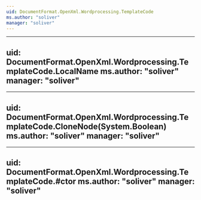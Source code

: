```yaml
---
uid: DocumentFormat.OpenXml.Wordprocessing.TemplateCode
ms.author: "soliver"
manager: "soliver"
---
```


---
uid: DocumentFormat.OpenXml.Wordprocessing.TemplateCode.LocalName
ms.author: "soliver"
manager: "soliver"
---

---
uid: DocumentFormat.OpenXml.Wordprocessing.TemplateCode.CloneNode(System.Boolean)
ms.author: "soliver"
manager: "soliver"
---

---
uid: DocumentFormat.OpenXml.Wordprocessing.TemplateCode.#ctor
ms.author: "soliver"
manager: "soliver"
---
